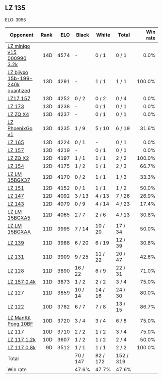 ## LZ 135 ##

ELO: 3955

Opponent | Rank | ELO | Black | White | Total | Win rate
---------|-----:|----:|-------|-------|-------|-------:
[LZ minigo v15 000990 3.2k](LZ%20minigo%20v15%20000990%203.2k.md) | 14D | 4574 | - | 0 / 1 | 0 / 1 | 0.0%
[LZ bjiyxo 15b-199-240k quantized](LZ%20bjiyxo%2015b-199-240k%20quantized.md) | 13D | 4291 | - | 1 / 1 | 1 / 1 | 100.0%
[LZ17 157](LZ17%20157.md) | 13D | 4252 | 0 / 2 | 0 / 2 | 0 / 4 | 0.0%
[LZ 173](LZ%20173.md) | 13D | 4238 | - | 0 / 1 | 0 / 1 | 0.0%
[LZ ZQ X4](LZ%20ZQ%20X4.md) | 13D | 4237 | - | 0 / 1 | 0 / 1 | 0.0%
[LZ PhoenixGo v1](LZ%20PhoenixGo%20v1.md) | 13D | 4235 | 1 / 9 | 5 / 10 | 6 / 19 | 31.6%
[LZ 165](LZ%20165.md) | 13D | 4224 | 0 / 1 | - | 0 / 1 | 0.0%
[LZ 157](LZ%20157.md) | 13D | 4219 | - | 0 / 1 | 0 / 1 | 0.0%
[LZ ZQ X2](LZ%20ZQ%20X2.md) | 12D | 4197 | 1 / 1 | 1 / 1 | 2 / 2 | 100.0%
[LZ 154](LZ%20154.md) | 12D | 4175 | 1 / 2 | 1 / 1 | 2 / 3 | 66.7%
[LZ LM 15BGX37](LZ%20LM%2015BGX37.md) | 12D | 4170 | 0 / 2 | 1 / 1 | 1 / 3 | 33.3%
[LZ 151](LZ%20151.md) | 12D | 4152 | 0 / 1 | 1 / 1 | 1 / 2 | 50.0%
[LZ 147](LZ%20147.md) | 12D | 4092 | 3 / 13 | 4 / 13 | 7 / 26 | 26.9%
[LZ 143](LZ%20143.md) | 12D | 4079 | 0 / 9 | 4 / 14 | 4 / 23 | 17.4%
[LZ LM 15BGXA5](LZ%20LM%2015BGXA5.md) | 12D | 4065 | 2 / 7 | 2 / 6 | 4 / 13 | 30.8%
[LZ LM 15BGXAA](LZ%20LM%2015BGXAA.md) | 11D | 3995 | 7 / 14 | 10 / 20 | 17 / 34 | 50.0%
[LZ 139](LZ%20139.md) | 11D | 3988 | 6 / 20 | 6 / 19 | 12 / 39 | 30.8%
[LZ 131](LZ%20131.md) | 11D | 3909 | 9 / 25 | 11 / 22 | 20 / 47 | 42.6%
[LZ 128](LZ%20128.md) | 11D | 3890 | 16 / 22 | 6 / 9 | 22 / 31 | 71.0%
[LZ 157 0.4k](LZ%20157%200.4k.md) | 11D | 3873 | 1 / 2 | 2 / 2 | 3 / 4 | 75.0%
[LZ 127](LZ%20127.md) | 11D | 3859 | 10 / 14 | 14 / 16 | 24 / 30 | 80.0%
[LZ 122](LZ%20122.md) | 10D | 3782 | 6 / 7 | 7 / 8 | 13 / 15 | 86.7%
[LZ ManKit Pong 10BF](LZ%20ManKit%20Pong%2010BF.md) | 10D | 3720 | 3 / 4 | 3 / 4 | 6 / 8 | 75.0%
[LZ 117](LZ%20117.md) | 10D | 3710 | 2 / 2 | 1 / 2 | 3 / 4 | 75.0%
[LZ 117 1.2k](LZ%20117%201.2k.md) | 10D | 3607 | 1 / 2 | 1 / 2 | 2 / 4 | 50.0%
[LZ 117 0.8k](LZ%20117%200.8k.md) | 9D | 3512 | 1 / 1 | 1 / 1 | 2 / 2 | 100.0%
Total | | | 70 / 147 | 82 / 172 | 152 / 319 | 
Win rate| | | 47.6% | 47.7% | 47.6% | 
